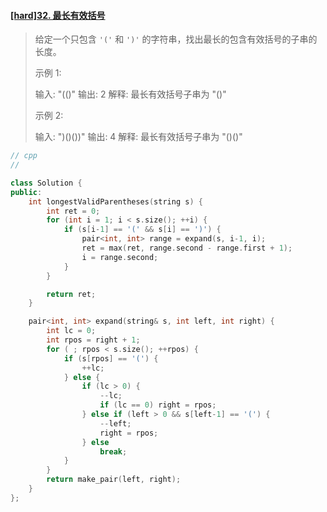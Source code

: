 #### [[hard]32. 最长有效括号](https://leetcode-cn.com/problems/longest-valid-parentheses/)

> 给定一个只包含 `'('` 和 `')'` 的字符串，找出最长的包含有效括号的子串的长度。
>
> 示例 1:
>
> 输入: "(()"
> 输出: 2
> 解释: 最长有效括号子串为 "()"
>
> 示例 2:
>
> 输入: ")()())"
> 输出: 4
> 解释: 最长有效括号子串为 "()()"



```cpp
// cpp
// 

class Solution {
public:
    int longestValidParentheses(string s) {
        int ret = 0;
        for (int i = 1; i < s.size(); ++i) {
            if (s[i-1] == '(' && s[i] == ')') {
                pair<int, int> range = expand(s, i-1, i);
                ret = max(ret, range.second - range.first + 1);
                i = range.second;
            }
        }

        return ret;
    }

    pair<int, int> expand(string& s, int left, int right) {
        int lc = 0;
        int rpos = right + 1;
        for ( ; rpos < s.size(); ++rpos) {
            if (s[rpos] == '(') {
                ++lc;
            } else {
                if (lc > 0) {
                    --lc;
                    if (lc == 0) right = rpos;
                } else if (left > 0 && s[left-1] == '(') {
                    --left;
                    right = rpos;
                } else
                    break;
            }
        }
        return make_pair(left, right);
    }
};
```


